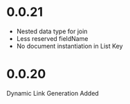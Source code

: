 # 0.0.21
- Nested data type for join
- Less reserved fieldName
- No document instantiation in List Key

# 0.0.20
Dynamic Link Generation Added